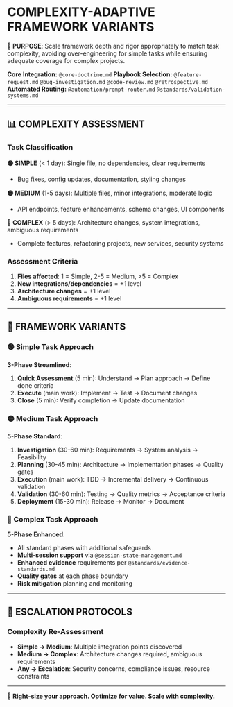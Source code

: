 # COMPLEXITY-ADAPTIVE FRAMEWORK VARIANTS

**🎯 PURPOSE**: Scale framework depth and rigor appropriately to match task complexity, avoiding over-engineering for simple tasks while ensuring adequate coverage for complex projects.

**Core Integration:** `@core-doctrine.md`
**Playbook Selection:** `@feature-request.md` `@bug-investigation.md` `@code-review.md` `@retrospective.md`
**Automated Routing:** `@automation/prompt-router.md` `@standards/validation-systems.md`

---

## 📊 COMPLEXITY ASSESSMENT

### Task Classification

**🟢 SIMPLE** (< 1 day): Single file, no dependencies, clear requirements
- Bug fixes, config updates, documentation, styling changes

**🟡 MEDIUM** (1-5 days): Multiple files, minor integrations, moderate logic
- API endpoints, feature enhancements, schema changes, UI components

**🔴 COMPLEX** (> 5 days): Architecture changes, system integrations, ambiguous requirements  
- Complete features, refactoring projects, new services, security systems

### Assessment Criteria
1. **Files affected**: 1 = Simple, 2-5 = Medium, >5 = Complex
2. **New integrations/dependencies** = +1 level
3. **Architecture changes** = +1 level  
4. **Ambiguous requirements** = +1 level

---

## 🎯 FRAMEWORK VARIANTS

### 🟢 Simple Task Approach
**3-Phase Streamlined**:
1. **Quick Assessment** (5 min): Understand → Plan approach → Define done criteria
2. **Execute** (main work): Implement → Test → Document changes
3. **Close** (5 min): Verify completion → Update documentation

### 🟡 Medium Task Approach  
**5-Phase Standard**:
1. **Investigation** (30-60 min): Requirements → System analysis → Feasibility
2. **Planning** (30-45 min): Architecture → Implementation phases → Quality gates
3. **Execution** (main work): TDD → Incremental delivery → Continuous validation
4. **Validation** (30-60 min): Testing → Quality metrics → Acceptance criteria
5. **Deployment** (15-30 min): Release → Monitor → Document

### 🔴 Complex Task Approach
**5-Phase Enhanced**:
- All standard phases with additional safeguards
- **Multi-session support** via `@session-state-management.md`
- **Enhanced evidence** requirements per `@standards/evidence-standards.md`
- **Quality gates** at each phase boundary
- **Risk mitigation** planning and monitoring

---

## 🔄 ESCALATION PROTOCOLS

### Complexity Re-Assessment
- **Simple → Medium**: Multiple integration points discovered
- **Medium → Complex**: Architecture changes required, ambiguous requirements
- **Any → Escalation**: Security concerns, compliance issues, resource constraints

---

**🎯 Right-size your approach. Optimize for value. Scale with complexity.**
